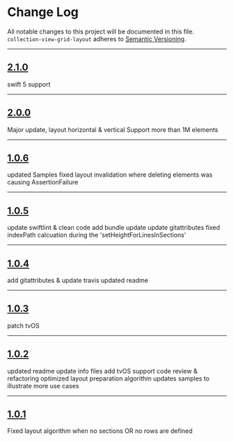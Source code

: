 # Change Log

All notable changes to this project will be documented in this file.
`collection-view-grid-layout` adheres to [Semantic Versioning](http://semver.org/).

---

## [2.1.0](https://github.com/Digipolitan/collection-view-grid-layout/releases/tag/v2.1.0)

swift 5 support

---

## [2.0.0](https://github.com/Digipolitan/collection-view-grid-layout/releases/tag/v2.0.0)

Major update, layout horizontal & vertical
Support more than 1M elements

---

## [1.0.6](https://github.com/Digipolitan/collection-view-grid-layout/releases/tag/v1.0.6)

updated Samples
fixed layout invalidation where deleting elements was causing AssertionFailure

---

## [1.0.5](https://github.com/Digipolitan/collection-view-grid-layout/releases/tag/v1.0.5)

update swiftlint & clean code
add bundle update
update gitattributes
fixed indexPath calcuation during the 'setHeightForLinesInSections'

---

## [1.0.4](https://github.com/Digipolitan/collection-view-grid-layout/releases/tag/v1.0.4)

add gitattributes & update travis
updated readme

---

## [1.0.3](https://github.com/Digipolitan/collection-view-grid-layout/releases/tag/v1.0.3)

patch tvOS

---

## [1.0.2](https://github.com/Digipolitan/collection-view-grid-layout/releases/tag/v1.0.2)

updated readme
update info files
add tvOS support
code review & refactoring
optimized layout preparation algorithm
updates samples to illustrate more use cases

---

## [1.0.1](https://github.com/Digipolitan/collection-view-grid-layout/releases/tag/v1.0.1)

Fixed layout algorithm when no sections OR no rows are defined

